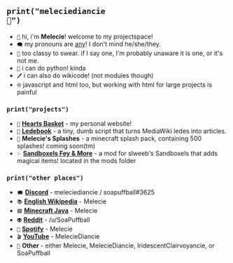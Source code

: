 ## <code>print("meleciediancie 💜")</code>
* <code>💜</code> hi, i'm **Melecie**! welcome to my projectspace!
* <code>🗨️</code> my pronouns are [any](https://pronouns.page/@Melecie)! I don't mind he/she/they.
* <code>🧐</code> too classy to swear. if I say one, I'm probably unaware it is one, or it's not me.
* <code>🐍</code> i can do python! kinda
* <code>🖊️</code> i can also do wikicode! (not modules though)
* <code>🌐</code> javascript and html too, but working with html for large projects is painful

### <code>print("projects")</code>
* <code>🧺</code> **[Hearts Basket](https://melecie.neocities.org/)** - my personal website!
* <code>📔</code> **[Ledebook](https://github.com/Melecie/ledebook)** - a tiny, dumb script that turns MediaWiki ledes into articles.
* <code>🔖</code> **Melecie's Splashes** - a minecraft splash pack, containing 500 splashes! coming soon(tm)
* <code>✨</code> **[Sandboxels Fey & More](https://github.com/slweeb/sandboxels)** - a mod for slweeb's Sandboxels that adds magical items! located in the mods folder

### <code>print("other places")</code>
* <code>🗯️</code> **[Discord](https://discord.com/)** - meleciediancie / soapuffball#3625
* <code>📚</code> **[English Wikipedia](https://en.wikipedia.org/wiki/User:Melecie)** - Melecie
* <code>🟩</code> **[Minecraft Java](https://www.minecraft.net/en-us)** - Melecie
* <code>👽</code> **[Reddit](http://reddit.com/u/SoaPuffball)** - /u/SoaPuffball
* <code>🎼</code> **[Spotify](https://open.spotify.com/user/31b2r4nyo6a3btjjkwybos6qwx7q)** - Melecie
* <code>🎬</code> **[YouTube](https://www.youtube.com/channel/UCrMj1yrexqCuiOhZPGOfmVw)** - MelecieDiancie
* <code>💜</code> **Other** - either Melecie, MelecieDiancie, IridescentClairvoyancie, or SoaPuffball
